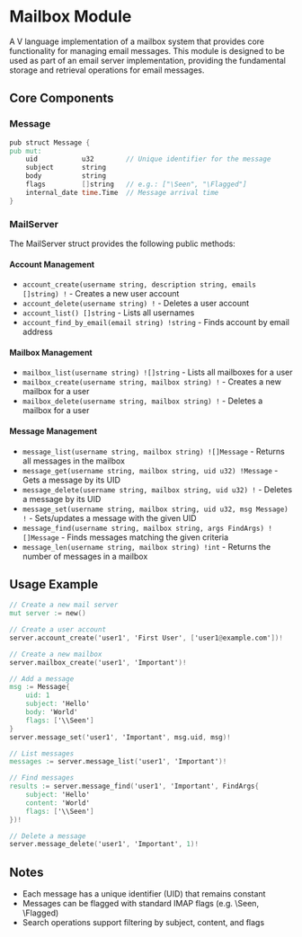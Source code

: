 # Mailbox Module

A V language implementation of a mailbox system that provides core functionality for managing email messages. This module is designed to be used as part of an email server implementation, providing the fundamental storage and retrieval operations for email messages.

## Core Components

### Message

```v
pub struct Message {
pub mut:	
    uid           u32        // Unique identifier for the message
    subject       string
    body          string
    flags         []string   // e.g.: ["\Seen", "\Flagged"]
    internal_date time.Time  // Message arrival time
}
```

### MailServer

The MailServer struct provides the following public methods:

#### Account Management
- `account_create(username string, description string, emails []string) !` - Creates a new user account
- `account_delete(username string) !` - Deletes a user account
- `account_list() []string` - Lists all usernames
- `account_find_by_email(email string) !string` - Finds account by email address

#### Mailbox Management
- `mailbox_list(username string) ![]string` - Lists all mailboxes for a user
- `mailbox_create(username string, mailbox string) !` - Creates a new mailbox for a user
- `mailbox_delete(username string, mailbox string) !` - Deletes a mailbox for a user

#### Message Management
- `message_list(username string, mailbox string) ![]Message` - Returns all messages in the mailbox
- `message_get(username string, mailbox string, uid u32) !Message` - Gets a message by its UID
- `message_delete(username string, mailbox string, uid u32) !` - Deletes a message by its UID
- `message_set(username string, mailbox string, uid u32, msg Message) !` - Sets/updates a message with the given UID
- `message_find(username string, mailbox string, args FindArgs) ![]Message` - Finds messages matching the given criteria
- `message_len(username string, mailbox string) !int` - Returns the number of messages in a mailbox

## Usage Example

```v
// Create a new mail server
mut server := new()

// Create a user account
server.account_create('user1', 'First User', ['user1@example.com'])!

// Create a new mailbox
server.mailbox_create('user1', 'Important')!

// Add a message
msg := Message{
    uid: 1
    subject: 'Hello'
    body: 'World'
    flags: ['\\Seen']
}
server.message_set('user1', 'Important', msg.uid, msg)!

// List messages
messages := server.message_list('user1', 'Important')!

// Find messages
results := server.message_find('user1', 'Important', FindArgs{
    subject: 'Hello'
    content: 'World'
    flags: ['\\Seen']
})!

// Delete a message
server.message_delete('user1', 'Important', 1)!
```

## Notes

- Each message has a unique identifier (UID) that remains constant
- Messages can be flagged with standard IMAP flags (e.g. \\Seen, \\Flagged)
- Search operations support filtering by subject, content, and flags
